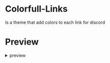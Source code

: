 # Colorfull-Links
Is a theme that add colors to each link for discord
# Preview
<details id="dark-mode-details">
    <summary>preview</summary>

![Colorfull-Links](https://user-images.githubusercontent.com/92543075/223357639-054e409e-59a8-4a90-9187-1d8583405f59.jpg)
</details>
